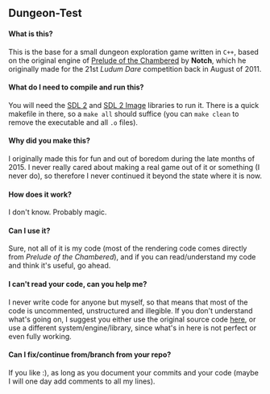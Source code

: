 ## Dungeon-Test

#### What is this?

This is the base for a small dungeon exploration game written in `C++`, based on the original engine of [Prelude of the Chambered](https://s3.amazonaws.com/ld48/index.html) by __Notch__, which he originally made for the 21st _Ludum Dare_ competition back in August of 2011.

#### What do I need to compile and run this?

You will need the [SDL 2](https://www.libsdl.org/) and [SDL 2 Image](https://www.libsdl.org/projects/SDL_image/) libraries to run it. There is a quick makefile in there, so a `make all` should suffice (you can `make clean` to remove the executable and all `.o` files).

#### Why did you make this?

I originally made this for fun and out of boredom during the late months of 2015. I never really cared about making a real game out of it or something (I never do), so therefore I never continued it beyond the state where it is now.

#### How does it work?

I don't know. Probably magic.

#### Can I use it?

Sure, not all of it is my code (most of the rendering code comes directly from _Prelude of the Chambered_), and if you can read/understand my code and think it's useful, go ahead.

#### I can't read your code, can you help me?

I never write code for anyone but myself, so that means that most of the code is uncommented, unstructured and illegible. If you don't understand what's going on, I suggest you either use the original source code [here](https://github.com/skeeto/Prelude-of-the-Chambered), or use a different system/engine/library, since what's in here is not perfect or even fully working.

#### Can I fix/continue from/branch from your repo?

If you like :), as long as you document your commits and your code (maybe I will one day add comments to all my lines).
